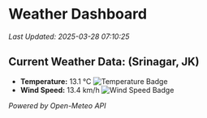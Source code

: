 
# Weather Dashboard

_Last Updated: 2025-03-28 07:10:25_

## Current Weather Data: (Srinagar, JK)
- **Temperature:** 13.1 °C ![Temperature Badge](https://img.shields.io/badge/Temperature-Low%20Temp-blue)
- **Wind Speed:** 13.4 km/h ![Wind Speed Badge](https://img.shields.io/badge/Wind%20Speed-Light%20Wind-blue)

*Powered by Open-Meteo API*
